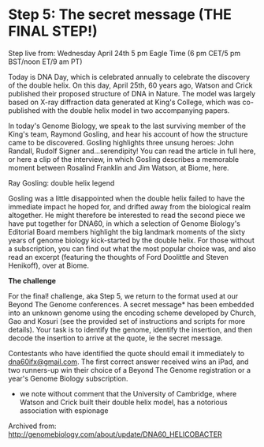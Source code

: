 Step 5: The secret message (THE FINAL STEP!)
============================================

Step live from: Wednesday April 24th 5 pm Eagle Time (6 pm CET/5 pm BST/noon ET/9 am PT)

Today is DNA Day, which is celebrated annually to celebrate the discovery of the double helix. On this day, April 25th, 60 years ago, Watson and Crick published their proposed structure of DNA in Nature. The model was largely based on X-ray diffraction data generated at King's College, which was co-published with the double helix model in two accompanying papers.

In today's Genome Biology, we speak to the last surviving member of the King's team, Raymond Gosling, and hear his account of how the structure came to be discovered. Gosling highlights three unsung heroes: John Randall, Rudolf Signer and…serendipity! You can read the article in full here, or here a clip of the interview, in which Gosling describes a memorable moment between Rosalind Franklin and Jim Watson, at Biome, here.

 Ray Gosling: double helix legend

Gosling was a little disappointed when the double helix failed to have the immediate impact he hoped for, and drifted away from the biological realm altogether. He might therefore be interested to read the second piece we have put together for DNA60, in which a selection of Genome Biology's Editorial Board members highlight the big landmark moments of the sixty years of genome biology kick-started by the double helix. For those without a subscription, you can find out what the most popular choice was, and also read an excerpt (featuring the thoughts of Ford Doolittle and Steven Henikoff), over at Biome.

**The challenge**

For the final! challenge, aka Step 5, we return to the format used at our Beyond The Genome conferences. A secret message* has been embedded into an unknown genome using the encoding scheme developed by Church, Gao and Kosuri (see the provided set of instructions and scripts for more details). Your task is to identify the genome, identify the insertion, and then decode the insertion to arrive at the quote, ie the secret message.

Contestants who have identified the quote should email it immediately to dna60ifx@gmail.com. The first correct answer received wins an iPad, and two runners-up win their choice of a Beyond The Genome registration or a year's Genome Biology subscription.

* we note without comment that the University of Cambridge, where Watson and Crick built their double helix model, has a notorious association with espionage

Archived from: http://genomebiology.com/about/update/DNA60_HELICOBACTER
